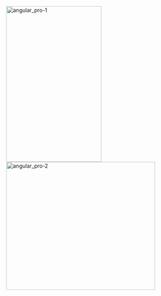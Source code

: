 
 <img width="253" height="415" alt="angular_pro-1" src="https://github.com/user-attachments/assets/37ec4ba2-1164-41ba-8fc4-35d75c018e58" />



 <img width="396" height="341" alt="angular_pro-2" src="https://github.com/user-attachments/assets/0a90c657-e7fb-4f21-bb19-b31b1b91e8d8" />

 

